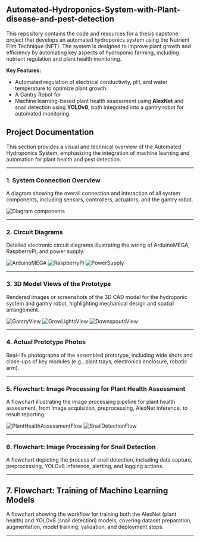 ## Automated-Hydroponics-System-with-Plant-disease-and-pest-detection

This repository contains the code and resources for a thesis capstone project that develops an automated hydroponics system using the Nutrient Film Technique (NFT). The system is designed to improve plant growth and efficiency by automating key aspects of hydroponic farming, including nutrient regulation and plant health monitoring.

**Key Features:**
- Automated regulation of electrical conductivity, pH, and water temperature to optimize plant growth.
- A Gantry Robot for 
- Machine learning-based plant health assessment using **AlexNet** and snail detection using **YOLOv8**, both integrated into a gantry robot for automated monitoring.

## Project Documentation

This section provides a visual and technical overview of the Automated Hydroponics System, emphasizing the integration of machine learning and automation for plant health and pest detection.

---

### 1. System Connection Overview

A diagram showing the overall connection and interaction of all system components, including sensors, controllers, actuators, and the gantry robot.

![Diagram components](/images_docs/Architectural_design.jpg)

---

### 2. Circuit Diagrams

Detailed electronic circuit diagrams illustrating the wiring of ArduinoMEGA, RaspberryPi, and power supply.

![ArduinoMEGA](/images_docs/arduino_mega_diagram.jpg)
![RaspberryPi](/images_docs/raspbery_pi_diagram.jpg)
![PowerSupply](/images_docs/power_supply_diagram.jpg)

---

### 3. 3D Model Views of the Prototype

Rendered images or screenshots of the 3D CAD model for the hydroponic system and gantry robot, highlighting mechanical design and spatial arrangement.

![GantryView](/images_docs/3d_model_views/gantry_view.jpg)
![GrowLightsView](/images_docs/3d_model_views/grow_lights_view.jpg)
![DownspoutsView](/images_docs/3d_model_views/downspouts_view.jpg)

---

### 4. Actual Prototype Photos

Real-life photographs of the assembled prototype, including wide shots and close-ups of key modules (e.g., plant trays, electronics enclosure, robotic arm).

---

### 5. Flowchart: Image Processing for Plant Health Assessment

A flowchart illustrating the image processing pipeline for plant health assessment, from image acquisition, preprocessing, AlexNet inference, to result reporting.

![PlantHealthAssessmentFlow](/images_docs/plant_health_assessment.jpg)
![SnailDetectionFlow](/images_docs/snails_detection_system.jpg)

---

### 6. Flowchart: Image Processing for Snail Detection

A flowchart depicting the process of snail detection, including data capture, preprocessing, YOLOv8 inference, alerting, and logging actions.

---

## 7. Flowchart: Training of Machine Learning Models

A flowchart showing the workflow for training both the AlexNet (plant health) and YOLOv8 (snail detection) models, covering dataset preparation, augmentation, model training, validation, and deployment steps.

---

